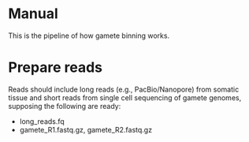 Manual
=
This is the pipeline of how gamete binning works.

Prepare reads
=
Reads should include long reads (e.g., PacBio/Nanopore) from somatic tissue and short reads from
single cell sequencing of gamete genomes, supposing the following are ready:

* long_reads.fq
* gamete_R1.fastq.gz, gamete_R2.fastq.gz
